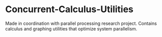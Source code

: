 # Concurrent-Calculus-Utilities
Made in coordination with parallel processing research project. Contains calculus and graphing utilities that optimize system parallelism.
